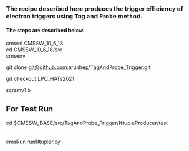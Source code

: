 ### The recipe described here produces the trigger efficiency of electron triggers using Tag and Probe method.
#### The steps are described below.

cmsrel CMSSW_10_6_18  
cd CMSSW_10_6_18/src  
cmsenv  

git clone git@github.com:arunhep/TagAndProbe_Trigger.git

git checkout LPC_HATs2021

scramv1 b

## For Test Run 
cd $CMSSW_BASE/src/TagAndProbe_Trigger/NtupleProducer/test   
<br>  
cmsRun runNtupler.py  
<br>  
